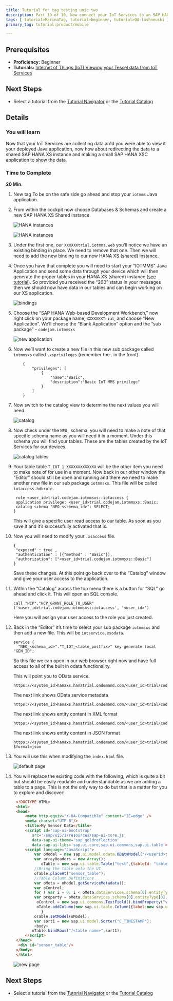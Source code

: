 ```yaml
---
title: Tutorial for tag testing unic two
description: Part 10 of 10, Now connect your IoT Services to an SAP HANA XS shared instance and show the data using SAP HANA XS
tags: [ tutorial>MarinaTag, tutorial>beginner, tutorial>QA-lushneuski ]
primary_tag: tutorial:product/mobile

---
```


## Prerequisites  
 - **Proficiency:** Beginner
 - **Tutorials:** [Internet of Things (IoT) Viewing your Tessel data from IoT Services](http://go.sap.com/developer/tutorials/iot-part9-hcp-services-viewdata.html)

## Next Steps
 - Select a tutorial from the [Tutorial Navigator](http://go.sap.com/developer/tutorial-navigator.html) or the [Tutorial Catalog](http://go.sap.com/developer/tutorials.html)


## Details
### You will learn  
Now that your IoT Services are collecting data an1d you were able to view it your deployed Java application, now how about redirecting the data to a shared SAP HANA XS instance and making a small SAP HANA XSC application to show the data.  


### Time to Complete
**20 Min**.


1. New tag To be on the safe side go ahead and stop your `iotmms` Java application.


2. From within the cockpit now choose Databases & Schemas and create a new SAP HANA XS Shared instance.

    ![HANA instances](https://raw.githubusercontent.com/SAPDocuments/Tutorials/master/tutorials/iot-part10-hcp-services-hanaxs/1.png)

    ![HANA instances](https://raw.githubusercontent.com/SAPDocuments/Tutorials/master/tutorials/iot-part10-hcp-services-hanaxs/2.png)

3. Under the first one, our `XXXXXXtrial.iotmms.web` you’ll notice we have an existing binding in place. We need to remove that one. Then we will need to add the new binding to our new HANA XS (shared) instance.

4. Once you have that complete you will need to start your “IOTMMS” Java Application and send some data through your device which will then generate the proper tables in your HANA XS (shared) instance ([see tutorial](http://go.sap.com/developer/tutorials/iot-part7-add-device.html)). So provided you received the “200” status in your messages then we should now have data in our tables and can begin working on our XS application.

    ![bindings](https://raw.githubusercontent.com/SAPDocuments/Tutorials/master/tutorials/iot-part10-hcp-services-hanaxs/3.png)

5. Choose the “SAP HANA Web-based Development Workbench,” now right click on your package name, `XXXXXXXTrial`, and choose “New Application”. We’ll choose the “Blank Application” option and the “sub package” - `codejam.iotmmsxs`

    ![new application](https://raw.githubusercontent.com/SAPDocuments/Tutorials/master/tutorials/iot-part10-hcp-services-hanaxs/4.png)

6. Now we’ll want to create a new file in this new sub package called `iotmmsxs` called `.xsprivileges` (remember the . in the front)

	```
	 	{
		 	"privileges": [
		 		{
					"name":"Basic",
		 			"description":"Basic IoT MMS privilege"
				}  
		  	]
		}
	```

7. Now switch to the catalog view to determine the next values you will need.

    ![catalog](https://raw.githubusercontent.com/SAPDocuments/Tutorials/master/tutorials/iot-part10-hcp-services-hanaxs/5.png)

8. Now check under the `NEO_` schema, you will need to make a note of that specific schema name as you will need it in a moment. Under this schema you will find your tables. These are the tables created by the IoT Services for our devices.

    ![catalog tables](https://raw.githubusercontent.com/SAPDocuments/Tutorials/master/tutorials/iot-part10-hcp-services-hanaxs/6.png)

9. Your table table `T_IOT_1_XXXXXXXXXXXXX` will be the other item you need to make note of for use in a moment. Now back in our other window the “Editor” should still be open and running and there we need to make another new file in our sub package `iotmmsxs`. This file will be called `iotaccess.hdbrole`.

	```
	 role <user_id>trial.codejam.iotmmsxs::iotaccess {
	 application privilege: <user_id>trial.codejam.iotmmsxs::Basic;
	 catalog schema "NEO_<schema_id>": SELECT;
	}
	```

	This will give a specific user read access to our table. As soon as you save it and it’s successfully activated that is.

10. Now you will need to modify your `.xsaccess` file.

	```
	{
	 "exposed" : true ,
	 "authentication" : [{"method" : "Basic"}],
	 "authorization": ["<user_id>trial.codejam.iotmmsxs::Basic"]
	}
	```
	Save these changes. At this point go back over to the “Catalog” window and give your user access to the application.

11. Within the “Catalog” across the top menu there is a button for “SQL” go ahead and click it. This will open an SQL console.

	```
	call "HCP"."HCP_GRANT_ROLE_TO_USER"('<user_id>trial.codejam.iotmmsxs::iotaccess', '<user_id>')
	```

	Here you will assign your user access to the role you just created.

12. Back in the “Editor” it’s time to select your sub package `iotmmsxs` and then add a new file. This will be `iotservice.xsodata`.

	```
	service {
	  "NEO_<schema_id>"."T_IOT_<table_postfix>" key generate local "GEN_ID";
	```

	So this file we can open in our web browser right now and have full access to all of the built in odata functionality.

	This will point you to OData service.

	```
	https://<system_id>hanaxs.hanatrial.ondemand.com/<user_id>trial/codejam/iotmmsxs/iotservice.xsodata
	```

	The next link shows OData service metadata

	```
	https://<system_id>hanaxs.hanatrial.ondemand.com/<user_id>trial/codejam/iotmmsxs/iotservice.xsodata/$metadata
	```

	The next link shows entity content in XML format

	```
	https://<system_id>hanaxs.hanatrial.ondemand.com/<user_id>trial/codejam/iotmmsxs/iotservice.xsodata/T_IOT_<table_postfix>
	```

	The next link shows entity content in JSON format

	```
	https://<system_id>hanaxs.hanatrial.ondemand.com/<user_id>trial/codejam/iotmmsxs/iotservice.xsodata/T_IOT_<table_postfix>?$format=json
	```

13. You will use this when modifying the `index.html` file.

	![default page](https://raw.githubusercontent.com/SAPDocuments/Tutorials/master/tutorials/iot-part10-hcp-services-hanaxs/7.png)

14. You will replace the existing code with the following, which is quite a bit but should be easily readable and understandable as we are adding a table to a page. This is not the only way to do but that is a matter for you to explore and discover!

	```html
	 <!DOCTYPE HTML>
	 <html>
	 <head>
		 <meta http-equiv="X-UA-Compatible" content="IE=edge" />
		 <meta charset="UTF-8"/>
		 <title>My Sensor Data</title>
		 <script id='sap-ui-bootstrap'
		 	src='/sap/ui5/1/resources/sap-ui-core.js'
		 	data-sap-ui-theme='sap_goldreflection'
		 	data-sap-ui-libs='sap.ui.core,sap.ui.commons,sap.ui.table'></script>
		 <script language="JavaScript">
			 var oModel = new sap.ui.model.odata.ODataModel("/<userid>trial/codejam/iotmmsxs/iotservice.xsodata/", false);
			 var arrayHeaders = new Array();
			 	oTable = new sap.ui.table.Table("test",{tableId: "tableID", visibleRowCount: 10});
			 //Bring the table onto the UI
			 oTable.placeAt("sensor_table");
			 //Table Column Definitions
			 var oMeta = oModel.getServiceMetadata();
			 var oControl;
			 for ( var i = 0; i < oMeta.dataServices.schema[0].entityType[0].property.length; i++) {
			 var property = oMeta.dataServices.schema[0].entityType[0].property[i];
			  oControl = new sap.ui.commons.TextField().bindProperty("value",property.name);
			  oTable.addColumn(new sap.ui.table.Column({label:new sap.ui.commons.Label({text: property.name}), template: oControl, sortProperty: property.name, filterProperty: property.name, filterOperator: sap.ui.model.FilterOperator.EQ, flexible: true, width: "125px" }));
			    }
			 oTable.setModel(oModel);
			 var sort1 = new sap.ui.model.Sorter("C_TIMESTAMP");
			 <body>
			oTable.bindRows("/<table name>",sort1);
		 </script>
	 </head>
	  <div id="sensor_table"/>
	 </body>
	 </html>
	```

	![new page](https://raw.githubusercontent.com/SAPDocuments/Tutorials/master/tutorials/iot-part10-hcp-services-hanaxs/8.png)


## Next Steps
 - Select a tutorial from the [Tutorial Navigator](http://go.sap.com/developer/tutorial-navigator.html) or the [Tutorial Catalog](http://go.sap.com/developer/tutorials.html)
